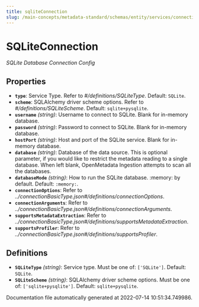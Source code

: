 ```yaml
---
title: sqliteConnection
slug: /main-concepts/metadata-standard/schemas/entity/services/connections/database/sqliteconnection
---
```


# SQLiteConnection

*SQLite Database Connection Config*

## Properties

- **`type`**: Service Type. Refer to *#/definitions/SQLiteType*. Default: `SQLite`.
- **`scheme`**: SQLAlchemy driver scheme options. Refer to *#/definitions/SQLiteScheme*. Default: `sqlite+pysqlite`.
- **`username`** *(string)*: Username to connect to SQLite. Blank for in-memory database.
- **`password`** *(string)*: Password to connect to SQLite. Blank for in-memory database.
- **`hostPort`** *(string)*: Host and port of the SQLite service. Blank for in-memory database.
- **`database`** *(string)*: Database of the data source. This is optional parameter, if you would like to restrict the metadata reading to a single database. When left blank, OpenMetadata Ingestion attempts to scan all the databases.
- **`databaseMode`** *(string)*: How to run the SQLite database. :memory: by default. Default: `:memory:`.
- **`connectionOptions`**: Refer to *../connectionBasicType.json#/definitions/connectionOptions*.
- **`connectionArguments`**: Refer to *../connectionBasicType.json#/definitions/connectionArguments*.
- **`supportsMetadataExtraction`**: Refer to *../connectionBasicType.json#/definitions/supportsMetadataExtraction*.
- **`supportsProfiler`**: Refer to *../connectionBasicType.json#/definitions/supportsProfiler*.
## Definitions

- **`SQLiteType`** *(string)*: Service type. Must be one of: `['SQLite']`. Default: `SQLite`.
- **`SQLiteScheme`** *(string)*: SQLAlchemy driver scheme options. Must be one of: `['sqlite+pysqlite']`. Default: `sqlite+pysqlite`.


Documentation file automatically generated at 2022-07-14 10:51:34.749986.
